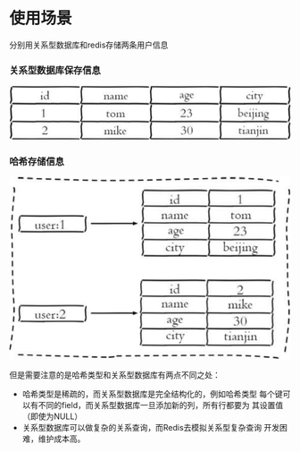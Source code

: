 # 使用场景

分别用关系型数据库和redis存储两条用户信息

### 关系型数据库保存信息

![](../../.gitbook/assets/image%20%2820%29.png)

### 哈希存储信息

![](../../.gitbook/assets/image%20%2852%29.png)

但是需要注意的是哈希类型和关系型数据库有两点不同之处：

* 哈希类型是稀疏的，而关系型数据库是完全结构化的，例如哈希类型 每个键可以有不同的field，而关系型数据库一旦添加新的列，所有行都要为 其设置值（即使为NULL）
* 关系型数据库可以做复杂的关系查询，而Redis去模拟关系型复杂查询 开发困难，维护成本高。

